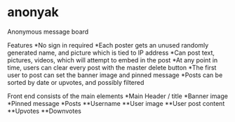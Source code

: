 # anonyak
Anonymous message board

Features
*No sign in required
*Each poster gets an unused randomly generated name, and picture which is tied to IP address
*Can post text, pictures, videos, which will attempt to embed in the post
*At any point in time, users can clear every post with the master delete button
*The first user to post can set the banner image and pinned message
*Posts can be sorted by date or upvotes, and possibly filtered

Front end consists of the main elements
*Main Header / title
*Banner image
*Pinned message
*Posts
**Username
**User image
**User post content
**Upvotes
**Downvotes
